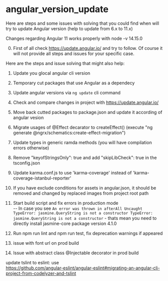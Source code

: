 # angular_version_update
Here are steps and some issues with solving that you could find when will try to update Angular version (help to update from 6.x to 11.x)

Changes regarding Angular 11 works properly with node -v 14.15.0

0) First of all check https://update.angular.io/ and try to follow. Of course it will not provide all steps and issues for your specific case.

Here are the steps and issue solving that might also help:

1) Update you glocal angular cli version
2) Temporary cut packages that use Angular as a dependecy
3) Update angular versions via `ng update` cli command
4) Check and compare changes in project with https://update.angular.io/
5) Move back cutted packages to package.json and update it according of angular vesion

6) Migrate usages of @Effect decarator to createEffect() (execute "ng generate @ngrx/schematics:create-effect-migration")
7) Update types in generic ramda methods (you will have compilation errors otherwise)
8) Remove "keyofStringsOnly": true and add "skipLibCheck": true in the tsconfig.json
9) Update karma.conf.js to use 'karma-coverage' instead of 'karma-coverage-istanbul-reporter'
10) If you have exclude conditions for assets in angular.json, it should be removed and changed by replaced images from project
root path
11) Start build script and fix errors in production mode\
-- In case you see `An error was thrown in afterAll
  Uncaught TypeError: jasmine.QueryString is not a constructor
  TypeError: jasmine.QueryString is not a constructor` - thats mean you need to directly install 
jasmine-core package version 4.1.0
12) Run npm run lint and npm run test, fix deprecation warnings if appeared
13) issue with font url on prod build
14) Issue with abstract class @Injectable decorator in prod build

update tslint to eslint:
use\
https://github.com/angular-eslint/angular-eslint#migrating-an-angular-cli-project-from-codelyzer-and-tslint
